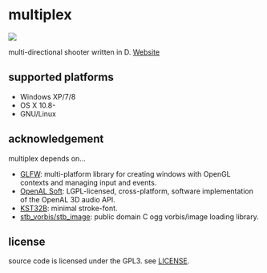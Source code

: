 multiplex
=========

![](http://tcptr.github.io/images/multiplex_4.png)

multi-directional shooter written in D. [Website](http://tcptr.github.io/multiplex)

## supported platforms

* Windows XP/7/8
* OS X 10.8-
* GNU/Linux

## acknowledgement

multiplex depends on...

* [GLFW](http://www.glfw.org/): multi-platform library for creating windows with OpenGL contexts and managing input and events.
* [OpenAL Soft](http://kcat.strangesoft.net/openal.html): LGPL-licensed, cross-platform, software implementation of the OpenAL 3D audio API.
* [KST32B](http://www.vector.co.jp/soft/data/writing/se119277.html): minimal stroke-font.
* [stb_vorbis/stb_image](http://www.nothings.org/): public domain C ogg vorbis/image loading library.

## license

source code is licensed under the GPL3. see [LICENSE](./LICENSE).

